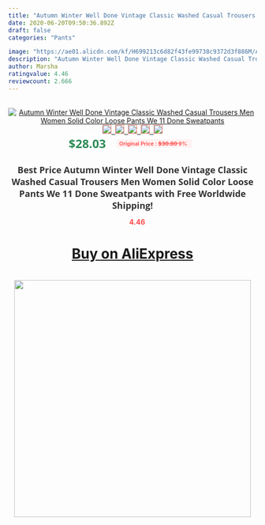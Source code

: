 ```yaml
---
title: "Autumn Winter Well Done Vintage Classic Washed Casual Trousers Men Women Solid Color Loose Pants We 11 Done Sweatpants"
date: 2020-06-20T09:50:36.892Z
draft: false
categories: "Pants"

image: "https://ae01.alicdn.com/kf/H699213c6d82f43fe99738c9372d3f886M/Autumn-Winter-Well-Done-Vintage-Classic-Washed-Casual-Trousers-Men-Women-Solid-Color-Loose-Pants-We.jpg"
description: "Autumn Winter Well Done Vintage Classic Washed Casual Trousers Men Women Solid Color Loose Pants We 11 Done Sweatpants"
author: Marsha
ratingvalue: 4.46
reviewcount: 2.666
---
```

<br>
<div style="text-align: center;">
<a href="https://s.click.aliexpress.com/e/_9y2zeN" target="_blank" rel="nofollow noopener noreferrer"><img alt="Autumn Winter Well Done Vintage Classic Washed Casual Trousers Men Women Solid Color Loose Pants We 11 Done Sweatpants" class="magnifier-image" src="https://ae01.alicdn.com/kf/H699213c6d82f43fe99738c9372d3f886M/Autumn-Winter-Well-Done-Vintage-Classic-Washed-Casual-Trousers-Men-Women-Solid-Color-Loose-Pants-We.jpg_640x640.jpg">
<br>
<img style="border:1px solid salmon" src="https://ae01.alicdn.com/kf/H699213c6d82f43fe99738c9372d3f886M/Autumn-Winter-Well-Done-Vintage-Classic-Washed-Casual-Trousers-Men-Women-Solid-Color-Loose-Pants-We.jpg_120x120.jpg">&nbsp;&nbsp;<img style="border:1px solid salmon" src="https://ae01.alicdn.com/kf/H5592285d8652437aaaac8f9c559415aaN/Autumn-Winter-Well-Done-Vintage-Classic-Washed-Casual-Trousers-Men-Women-Solid-Color-Loose-Pants-We.jpg_120x120.jpg">&nbsp;&nbsp;<img style="border:1px solid salmon" src="https://ae01.alicdn.com/kf/H5b4bebeef91443198f997f3eb6635e65s/Autumn-Winter-Well-Done-Vintage-Classic-Washed-Casual-Trousers-Men-Women-Solid-Color-Loose-Pants-We.jpg_120x120.jpg">&nbsp;&nbsp;<img style="border:1px solid salmon" src="https://ae01.alicdn.com/kf/H50fe16cd5af3412f9c50fd17a998a4a4R/Autumn-Winter-Well-Done-Vintage-Classic-Washed-Casual-Trousers-Men-Women-Solid-Color-Loose-Pants-We.jpg_120x120.jpg">&nbsp;&nbsp;<img style="border:1px solid salmon" src="https://ae01.alicdn.com/kf/H4692fc0a0d4d4af5bde7e579cf33f6d4s/Autumn-Winter-Well-Done-Vintage-Classic-Washed-Casual-Trousers-Men-Women-Solid-Color-Loose-Pants-We.jpg_120x120.jpg"></a></div><br0>
<div style="text-align: center;"><span style="background-color: white; border: 0px; box-sizing: border-box; color: seagreen; display: inline-block; font-family: &quot;open sans&quot; , &quot;arial&quot; , &quot;helvetica&quot; , sans-serif , &quot;heiti&quot;; font-size: 24px; font-stretch: inherit; font-weight: 700; line-height: inherit; margin: 0px 10px 0px 0px; padding: 0px; vertical-align: middle;">$28.03 </span>
<span style="background: rgb(255 , 241 , 241); border-radius: 3px; border: 0px; box-sizing: border-box; color: #ff4747; display: inline-block; font-family: inherit; font-size: 12px; font-stretch: inherit; font-style: inherit; font-variant: inherit; font-weight: 600; line-height: inherit; margin: 0px; padding: 2px 5px; transform: scale(0.9); vertical-align: middle;">Original Price : <b style="text-decoration: line-through;">$30.80 </b> 9%&nbsp;&nbsp;</span></div>
<h1 style="color: #333333; display: inline-block; font-family: &quot;open sans&quot; , &quot;arial&quot; , &quot;helvetica&quot; , sans-serif , &quot;heiti&quot;; font-size: 18px; font-stretch: inherit; font-weight: 700; text-align: center;">Best Price Autumn Winter Well Done Vintage Classic Washed Casual Trousers Men Women Solid Color Loose Pants We 11 Done Sweatpants with Free Worldwide Shipping!</h1>
<div style="color: #ff4747; text-align: center;">
<img src="https://4.bp.blogspot.com/-M0ZcTcb-5uY/XleCXlxnR4I/AAAAAAAAAEc/OrjgMkXV1oMQFaCRZj5HQwOCBcu3w1FegCPcBGAYYCw/s1600/star.png" style="height: 15px;">&nbsp;<b>4.46</b></div>
<div class="button_cont" align="center"><a class="buynow_a" href="https://s.click.aliexpress.com/e/_9y2zeN" target="_blank" rel="nofollow noopener noreferrer"><H1>Buy on AliExpress</H1></a></div><br>
<div class="separator" style="clear: both; text-align: center;">
<img src="https://lh3.googleusercontent.com/-pTy5HemUv9M/XlePHvY0dAI/AAAAAAAAAE4/0nX5iRUoIWY8eMW9Dpxeirr157OZliDIgCLcBGAsYHQ/s1600/badge.gif" width="480">
</div>
